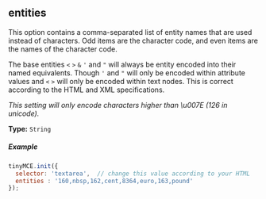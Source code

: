 ## entities

This option contains a comma-separated list of entity names that are used instead of characters. Odd items are the character code, and even items are the names of the character code.

The base entities `<` `>` `&` `'` and `"` will always be entity encoded into their named equivalents. Though `'` and `"` will only be encoded within attribute values and `<` `>` will only be encoded within text nodes. This is correct according to the HTML and XML specifications.

*This setting will only encode characters higher than \u007E (126 in unicode).*

**Type:** `String`

##### Example

```js
tinyMCE.init({
  selector: 'textarea',  // change this value according to your HTML
  entities : '160,nbsp,162,cent,8364,euro,163,pound'
});
```
